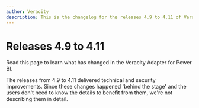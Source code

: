 ```yaml
---
author: Veracity
description: This is the changelog for the releases 4.9 to 4.11 of Veracity Adapter for Power BI (VAP).
---
```

# Releases 4.9 to 4.11

Read this page to learn what has changed in the Veracity Adapter for Power BI. 

The releases from 4.9 to 4.11 delivered technical and security improvements. Since these changes happened 'behind the stage' and the users don't need to know the details to benefit from them, we're not describing them in detail.
